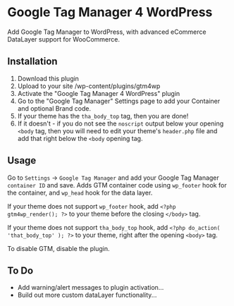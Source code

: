 # Google Tag Manager 4 WordPress
Add Google Tag Manager to WordPress, with advanced eCommerce DataLayer support for WooCommerce.

## Installation
1. Download this plugin
2. Upload to your site /wp-content/plugins/gtm4wp
3. Activate the "Google Tag Manager 4 WordPress" plugin
4. Go to the "Google Tag Manager" Settings page to add your Container and optional Brand code.
5. If your theme has the `tha_body_top` tag, then you are done!
6. If it doesn't - if you do not see the `noscript` output below your opening `<body` tag, then you will need to edit your theme's `header.php` file and add that right below the `<body` opening tag.

## Usage
Go to `Settings` -> `Google Tag Manager` and add your Google Tag Manager `container ID` and save.
Adds GTM container code using `wp_footer` hook for the container, and `wp_head` hook for the data layer.

If your theme does not support `wp_footer` hook, add `<?php gtm4wp_render(); ?>` to your theme before the closing `</body>` tag.

If your theme does not support `tha_body_top` hook, add `<?php do_action( 'that_body_top' ); ?>` to your theme, right after the opening `<body>` tag.

To disable GTM, disable the plugin.

## To Do
- Add warning/alert messages to plugin activation...
- Build out more custom dataLayer functionality...
